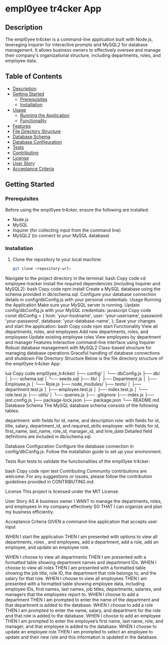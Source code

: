 # empl0yee tr4cker App

## Description
The empl0yee tr4cker is a command-line application built with Node.js, leveraging Inquirer for interactive prompts and MySQL2 for database management. It allows business owners to effectively oversee and manage their company's organizational structure, including departments, roles, and employee data.

## Table of Contents
- [Description](#description)
- [Getting Started](#getting-started)
  - [Prerequisites](#prerequisites)
  - [Installation](#installation)
- [Usage](#usage)
  - [Running the Application](#running-the-application)
  - [Functionality](#functionality)
- [Features](#features)
- [File Directory Structure](#file-directory-structure)
- [Database Schema](#database-schema)
- [Database Configuration](#database-configuration)
- [Tests](#tests)
- [Contributing](#contributing)
- [License](#license)
- [User Story](#user-story)
- [Acceptance Criteria](#acceptance-criteria)

## Getting Started

### Prerequisites
Before using the empl0yee tr4cker, ensure the following are installed:
- Node.js
- MySQL
- Inquirer (for collecting input from the command line)
- MySQL2 (to connect to your MySQL database)

### Installation
1. Clone the repository to your local machine:
   ```bash
   git clone <repository-url>
Navigate to the project directory in the terminal:
bash
Copy code
cd employee-tracker
Install the required dependencies (including Inquirer and MySQL2):
bash
Copy code
npm install
Create a MySQL database using the schema provided in db/schema.sql.
Configure your database connection details in config/dbConfig.js with your personal credentials.
Usage
Running the Application
Make sure your MySQL server is running.
Update config/dbConfig.js with your MySQL credentials:
javascript
Copy code
const dbConfig = {
  host: 'your-hostname',
  user: 'your-username',
  password: 'your-password',
  database: 'your-database-name',
};
Save your changes and start the application:
bash
Copy code
npm start
Functionality
View all departments, roles, and employees
Add new departments, roles, and employees
Update existing employee roles
View employees by department and manager
Features
Interactive command-line interface using Inquirer
Robust database management with MySQL2
Class-based structure for managing database operations
Graceful handling of database connections and shutdown
File Directory Structure
Below is the file directory structure of the empl0yee tr4cker App:

lua
Copy code
empl0yee_tr4cker/
├── config/
│   └── dbConfig.js
├── db/
│   ├── schema.sql
│   └── seeds.sql
├── lib/
│   ├── Department.js
│   ├── Employee.js
│   └── Role.js
├── node_modules/
├── tests/
│   ├── department.test.js
│   ├── employee.test.js
│   ├── index.test.js
│   └── role.test.js
├── utils/
│   └── queries.js
├── .gitignore
├── index.js
├── jest.config.js
├── package-lock.json
├── package.json
└── README.md
Database Schema
The MySQL database schema consists of the following tables:

department: with fields for id, name, and description
role: with fields for id, title, salary, department_id, and required_skills
employee: with fields for id, first_name, last_name, role_id, manager_id, and hire_date
Detailed field definitions are included in db/schema.sql.

Database Configuration
Configure the database connection in config/dbConfig.js. Follow the installation guide to set up your environment.

Tests
Run tests to validate the functionalities of the empl0yee tr4cker:

bash
Copy code
npm test
Contributing
Community contributions are welcome. For any suggestions or issues, please follow the contribution guidelines provided in CONTRIBUTING.md.

License
This project is licensed under the MIT License.

User Story
AS A business owner
I WANT to manage the departments, roles, and employees in my company effectively
SO THAT I can organize and plan my business efficiently.

Acceptance Criteria
GIVEN a command-line application that accepts user input

WHEN I start the application
THEN I am presented with options to view all departments, roles
, and employees, add a department, add a role, add an employee, and update an employee role.

WHEN I choose to view all departments
THEN I am presented with a formatted table showing department names and department IDs.
WHEN I choose to view all roles
THEN I am presented with a formatted table showing the job title, role ID, the department that role belongs to, and the salary for that role.
WHEN I choose to view all employees
THEN I am presented with a formatted table showing employee data, including employee IDs, first names, last names, job titles, departments, salaries, and managers that the employees report to.
WHEN I choose to add a department
THEN I am prompted to enter the name of the department and that department is added to the database.
WHEN I choose to add a role
THEN I am prompted to enter the name, salary, and department for the role and that role is added to the database.
WHEN I choose to add an employee
THEN I am prompted to enter the employee’s first name, last name, role, and manager, and that employee is added to the database.
WHEN I choose to update an employee role
THEN I am prompted to select an employee to update and their new role and this information is updated in the database.